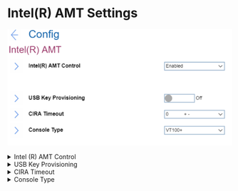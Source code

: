 # Intel(R) AMT Settings #
![](./img/intelramt.png)

<details><summary>Intel (R) AMT Control</summary>
One of 3 possible options:

1.	**Enabled** - Intel (R) Active Management Technology Control is enabled. Default.
2.	Disabled - Intel (R) ATM Control is disabled.
3.	Permanently Disabled - can be selected only once and permanently turns off Intel (R) ATM Control. Additional confirmation for this action will be required because it cannot be undone.

    **Attention**. If ‘Permanently Disabled’ is selected, then it will be impossible to turn back on Intel (R) AMT Control.

| WMI Setting name | Values | Locked by SVP | AMD/Intel |
|:---|:---|:---|:---|
| AMTControl | Disable, Enable | No | Intel |
</details>

<details><summary>USB Key Provisioning</summary>
Active only when ‘Intel (R) ATM Control’ has value ‘Enabled’.
One of 2 possible states:

1.	**Off** - disables USB key provisioning. Default.
2.	On - enables USB key provisioning.

| WMI Setting name | Values | Locked by SVP | AMD/Intel |
|:---|:---|:---|:---|
| USBKeyProvisioning | Disable, Enable | Yes | Intel |
</details>

<details><summary>CIRA Timeout</summary>
The option to define timeout for Client Initiated Remote Access connection to be established.<br>
The value is in seconds and can be varied from 1 to 254. <br>
0 and 255 have special meaning and described below:

* **0** - use the default timeout of 60 seconds. Default.
* 255 - wait until the connection succeeds.

</details>

<details><summary>Console Type</summary>
One of 4 possible options to enable a specified console type:

1.	**VT100+** - Adds function keys F5 to F14. Default.
2.	VT100 
3.	VT-UTF8 - Adds function key F8
4.	PC ANSI

**Note**. This console type must match the Intel AMT remote console.

</details>
